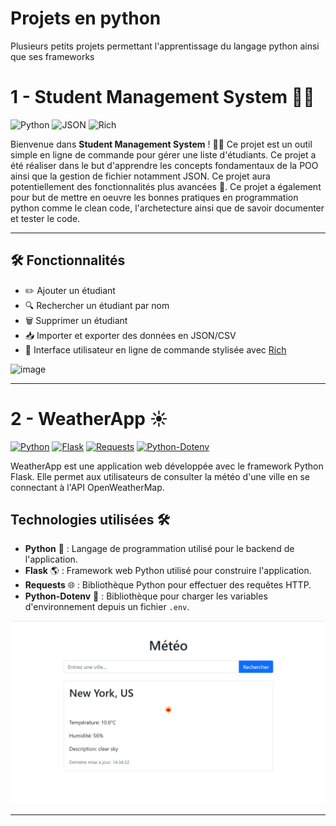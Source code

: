 # Projets en python
Plusieurs petits projets permettant l'apprentissage du langage python ainsi que ses frameworks

# 1 - Student Management System 🧑‍🎓

![Python](https://img.shields.io/badge/Python-3.8%2B-blue?logo=python&logoColor=white)
![JSON](https://img.shields.io/badge/Data-JSON-lightgrey?logo=json&logoColor=white)
![Rich](https://img.shields.io/badge/Styling-Rich-blueviolet?logo=python)

Bienvenue dans **Student Management System** ! 🧑‍🎓 Ce projet est un outil simple en ligne de commande pour gérer une liste d'étudiants. Ce projet a été réaliser dans le but d'apprendre les concepts fondamentaux de la POO ainsi que la gestion de fichier notamment JSON. Ce projet aura potentiellement des fonctionnalités plus avancées 🚀. Ce projet a également pour but de mettre en oeuvre les bonnes pratiques en programmation python comme le clean code, l'archetecture ainsi que de savoir documenter et tester le code.

---

## 🛠️ Fonctionnalités

- ✏️ Ajouter un étudiant
- 🔍 Rechercher un étudiant par nom
- 🗑️ Supprimer un étudiant
- 📥 Importer et exporter des données en JSON/CSV
- 🎨 Interface utilisateur en ligne de commande stylisée avec [Rich](https://rich.readthedocs.io/)

![image](https://github.com/user-attachments/assets/6e1a0996-e910-4764-a066-da9e53526ace)


---

# 2 - WeatherApp ☀️

[![Python](https://img.shields.io/badge/Python-3.9-blue.svg)](https://www.python.org/)
[![Flask](https://img.shields.io/badge/Flask-2.0.1-green.svg)](https://flask.palletsprojects.com/)
[![Requests](https://img.shields.io/badge/Requests-2.26.0-orange.svg)](https://requests.readthedocs.io/)
[![Python-Dotenv](https://img.shields.io/badge/Python--Dotenv-0.19.0-yellow.svg)](https://github.com/theskubal/python-dotenv)

WeatherApp est une application web développée avec le framework Python Flask. Elle permet aux utilisateurs de consulter la météo d'une ville en se connectant à l'API OpenWeatherMap.

## Technologies utilisées 🛠️

- **Python** 🐍 : Langage de programmation utilisé pour le backend de l'application.
- **Flask** 🌎 : Framework web Python utilisé pour construire l'application.
- **Requests** 🌐 : Bibliothèque Python pour effectuer des requêtes HTTP.
- **Python-Dotenv** 🔑 : Bibliothèque pour charger les variables d'environnement depuis un fichier `.env`.

![img.png](img.png)

---
  

